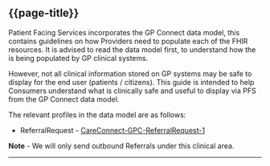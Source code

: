 ## {{page-title}}

Patient Facing Services incorporates the GP Connect data model, this contains guidelines on how Providers need to populate each of the FHIR resources. It is advised to read the data model first, to understand how the is being populated by GP clinical systems. 

However, not all clinical information stored on GP systems may be safe to display for the end user (patients / citizens). This guide is intended to help Consumers understand what is clinically safe and useful to display via PFS from the GP Connect data model.

The relevant profiles in the data model are as follows:

- ReferralRequest - [CareConnect-GPC-ReferralRequest-1](https://simplifier.net/guide/gpconnect-data-model/Home/FHIR-Assets/All-assets/Profiles/Profile--CareConnect-GPC-ReferralRequest-1?version=current)

<div class="nhsd-a-box nhsd-a-box--bg-light-blue nhsd-!t-margin-bottom-6 nhsd-t-body">
<b>Note</b> - We will only send outbound Referrals under this clinical area.
</div>

---